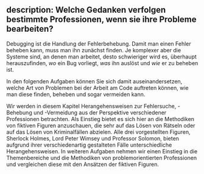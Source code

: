description: Welche Gedanken verfolgen bestimmte Professionen, wenn sie ihre Probleme bearbeiten?
---
Debugging ist die Handlung der Fehlerbehebung.
Damit man einen Fehler beheben kann, muss man ihn zunächst finden.
Je komplexer aber die Systeme sind, an denen man arbeitet, desto schwieriger wird es, überhaupt 
herauszufinden, _wo_ ein Bug vorliegt, _was_ ihn auslöst und _wie_ er zu beheben ist.

In den folgenden Aufgaben können Sie sich damit auseinandersetzen, welche Art von Problemen bei 
der Arbeit am Code auftreten können, wie man diese finden, beheben und sogar vermeiden kann.

Wir werden in diesem Kapitel Herangehensweisen zur Fehlersuche, -Behebung und -Vermeidung aus
der Perspektive verschiedener Professionen betrachten.
Als Einstieg bietet es sich hier an die Methodiken von fiktiven Figuren anzuschauen, die sehr auf
das Lösen von Rätseln oder auf das Lösen von Kriminalfällen abzielen.
Alle drei vorgestellten Figuren, Sherlock Holmes, Lord Peter Wimsey und Professor Solomon, bieten
aufgrund ihrer verschiedenartig gestalteten Fälle unterschiedliche Herangehensweisen.
In weiteren Aufgaben nehmen wir einen Einstieg in die Themenbereiche und die Methodiken von
problemorientierten Professionen und vergleichen diese mit den Ansätzen der fiktiven Figuren.
